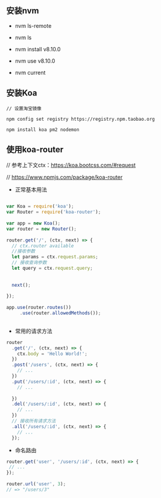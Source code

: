 ## 安装nvm

- nvm ls-remote

- nvm ls

- nvm install v8.10.0

- nvm use v8.10.0

- nvm current

## 安装Koa

```
// 设置淘宝镜像

npm config set registry https://registry.npm.taobao.org

npm install koa pm2 nodemon

```

## 使用koa-router

// 参考上下文ctx：https://koa.bootcss.com/#request

// https://www.npmjs.com/package/koa-router


- 正常基本用法

```javascript

var Koa = require('koa');
var Router = require('koa-router');
 
var app = new Koa();
var router = new Router();
 
router.get('/', (ctx, next) => {
  // ctx.router available
  //接收参数
  let params = ctx.request.params;
  // 接收查询参数
  let query = ctx.request.query;
  
  
  next();
  
});
 
app.use(router.routes())
     .use(router.allowedMethods());
  
```

- 常用的请求方法

```javascript
router
  .get('/', (ctx, next) => {
    ctx.body = 'Hello World!';
  })
  .post('/users', (ctx, next) => {
    // ...
  })
  .put('/users/:id', (ctx, next) => {
    // ...
    
  })
  .del('/users/:id', (ctx, next) => {
    // ...
  })
  // 接收所有请求方法
  .all('/users/:id', (ctx, next) => {
    // ...
  });
```
- 命名路由

```javascript
router.get('user', '/users/:id', (ctx, next) => {
 // ...
});
 
router.url('user', 3);
// => "/users/3"
```

